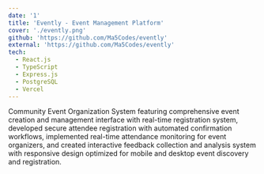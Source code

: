 ```yaml
---
date: '1'
title: 'Evently - Event Management Platform'
cover: './evently.png'
github: 'https://github.com/Ma5Codes/evently'
external: 'https://github.com/Ma5Codes/evently'
tech:
  - React.js
  - TypeScript
  - Express.js
  - PostgreSQL
  - Vercel
---
```


Community Event Organization System featuring comprehensive event creation and management interface with real-time registration system, developed secure attendee registration with automated confirmation workflows, implemented real-time attendance monitoring for event organizers, and created interactive feedback collection and analysis system with responsive design optimized for mobile and desktop event discovery and registration.
